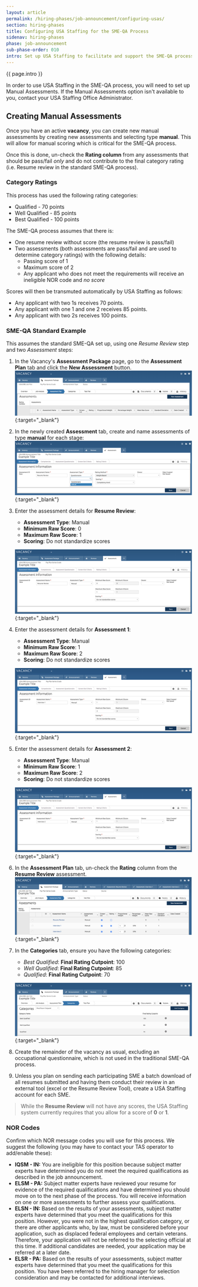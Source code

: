 ```yaml
---
layout: article
permalink: /hiring-phases/job-announcement/configuring-usas/
section: hiring-phases
title: Configuring USA Staffing for the SME-QA Process
sidenav: hiring-phases
phase: job-announcement
sub-phase-order: 010
intro: Set up USA Staffing to facilitate and support the SME-QA process.<p><em>If you're a Monster customer, contact us at <a href="mailto:dl.eop.smeqa@omb.eop.gov">usds@omb.eop.gov</a> and we can share more information on how to make this process work within Monster for SME resume reviews.</em></p>
---
```


<p class="usa-intro">
  {{ page.intro }}
</p>

In order to use USA Staffing in the SME-QA process, you will need to set up Manual Assessments. If the Manual Assessments option isn't available to you, contact your USA Staffing Office Administrator.

## Creating Manual Assessments

Once you have an active **vacancy**, you can create new manual assessments by creating new assessments and selecting type **manual**. This will allow for manual scoring which is critical for the SME-QA process.

Once this is done, un-check the **Rating column** from any assessments that should be pass/fail _only_ and do not contribute to the final category rating (i.e. Resume review in the standard SME-QA process).

### Category Ratings

This process has used the following rating categories:

* Qualified - 70 points
* Well Qualified - 85 points
* Best Qualified - 100 points

The SME-QA process assumes that there is:

* One resume review without score (the resume review is pass/fail)
* Two assessments (both assessments are pass/fail and are used to determine category ratings) with the following details:
    * Passing score of 1
    * Maximum score of 2
    * Any applicant who does not meet the requirements will receive an ineligible NOR code and _no score_

Scores will then be transmuted automatically by USA Staffing as follows:

* Any applicant with two 1s receives 70 points.
* Any applicant with one 1 and one 2 receives 85 points.
* Any applicant with two 2s receives 100 points.


### SME-QA Standard Example
This assumes the standard SME-QA set up, using one *Resume Review* step and two *Assessment* steps:
1. In the Vacancy's **Assessment Package** page, go to the **Assessment Plan** tab and click the **New Assessment** button.
    [![USA Staffing create a new assessment](/assets/img/usas/assessment-package-new-assessment.png)](/assets/img/usas/assessment-package-new-assessment.png){:target="_blank"}

2. In the newly created **Assessment** tab, create and name assessments of type **manual** for each stage:
    [![USA Staffing create a manual assessmnent](/assets/img/usas/assessment-creation-manual.png)](/assets/img/usas/assessment-creation-manual.png){:target="_blank"}

3. Enter the assessment details for **Resume Review**:
    - **Assessment Type**: Manual
    - **Minimum Raw Score**: 0
    - **Maximum Raw Score**: 1
    - **Scoring**: Do not standardize scores


    [![USA Staffing create a manual assessment for Resume Review](/assets/img/usas/assessment-create-resume-review.png)](/assets/img/usas/assessment-create-resume-review.png){:target="_blank"}

4. Enter the assessment details for **Assessment 1**:
    - **Assessment Type**: Manual
    - **Minimum Raw Score**: 1
    - **Maximum Raw Score**: 2
    - **Scoring**: Do not standardize scores


    [![USA Staffing create a manual assessment for interview 1](/assets/img/usas/assessment-create-interview1.png)](/assets/img/usas/assessment-create-interview1.png){:target="_blank"}


5. Enter the assessment details for **Assessment 2**:
    - **Assessment Type**: Manual
    - **Minimum Raw Score**: 1
    - **Maximum Raw Score**: 2
    - **Scoring**: Do not standardize scores


    [![USA Staffing create a manual assessment for interview 2](/assets/img/usas/assessment-create-interview2.png)](/assets/img/usas/assessment-create-interview2.png){:target="_blank"}

6. In the **Assessment Plan** tab, un-check the **Rating** column from the **Resume Review** assessment.
    [![USA Staffing unchecked resume review assessment rating](/assets/img/usas/assessment-set-up-complete.png)](/assets/img/usas/assessment-set-up-complete.png){:target="_blank"}

7. In the **Categories** tab, ensure you have the following categories:
    - *Best Qualified*: **Final Rating Cutpoint**: 100
    - *Well Qualified*: **Final Rating Cutpoint**: 85
    - *Qualified*: **Final Rating Cutpoint**: 70


    [![USA Staffing Category Ratings for SME-QA](/assets/img/usas/assessment-categories.png)](/assets/img/usas/assessment-categories.png){:target="_blank"}

8. Create the remainder of the vacancy as usual, excluding an occupational questionnaire, which is not used in the traditional SME-QA process.

9. Unless you plan on sending each participating SME a batch download of all resumes submitted and having them conduct their review in an external tool (excel or the Resume Review Tool), create a USA Staffing account for each SME.

> While the **Resume Review** will not have any scores, the USA Staffing system currently requires that you allow for a score of **0** or **1**.

### NOR Codes
Confirm which NOR message codes you will use for this process. We suggest the following (you may have to contact your TAS operator to add/enable these):

* **IQSM - IN:** You are ineligible for this position because subject matter experts have determined you do not meet the required qualifications as described in the job announcement.
* **ELSM - PA:** Subject matter experts have reviewed your resume for evidence of the required qualifications and have determined you should move on to the next phase of the process. You will receive information on one or more assessments to further assess your qualifications.
* **ELSN - IN:** Based on the results of your assessments, subject matter experts have determined that you meet the qualifications for this position. However, you were not in the highest qualification category, or there are other applicants who, by law, must be considered before your application, such as displaced federal employees and certain veterans. Therefore, your application will not be referred to the selecting official at this time. If additional candidates are needed, your application may be referred at a later date.
* **ELSR - PA:** Based on the results of your assessments, subject matter experts have determined that you meet the qualifications for this position. You have been referred to the hiring manager for selection consideration and may be contacted for additional interviews.
